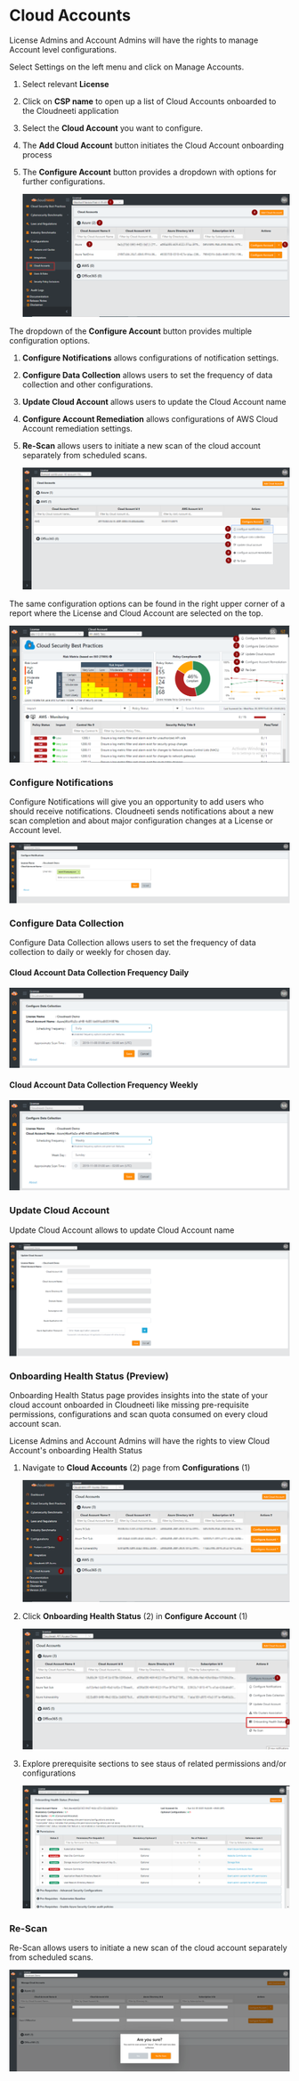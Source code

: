 Cloud Accounts
===============

License Admins and Account Admins will have the rights to manage Account level
configurations.

Select Settings on the left menu and click on Manage Accounts.

1.  Select relevant **License**

2.  Click on **CSP name** to open up a list of Cloud Accounts onboarded to the
    Cloudneeti application

3.  Select the **Cloud Account** you want to configure.

4.  The **Add Cloud Account** button initiates the Cloud Account onboarding
    process

5.  The **Configure Account** button provides a dropdown with options for
    further configurations.
	
    ![Manage Accounts](.././images/administratorGuide/Manage_Accounts.png#thumbnail)

The dropdown of the **Configure Account** button provides multiple configuration
options.

1.  **Configure Notifications** allows configurations of notification settings.

2.  **Configure Data Collection** allows users to set the frequency of data
    collection and other configurations.

3.  **Update Cloud Account** allows users to update the Cloud Account name

4.  **Configure Account Remediation** allows configurations of AWS Cloud Account remediation settings.

5.  **Re-Scan** allows users to initiate a new scan of the cloud account separately from scheduled scans.
	
    ![Configure Account](.././images/administratorGuide/Configure_Account.png#thumbnail)

The same configuration options can be found in the right upper corner of a
report where the License and Cloud Account are selected on the top.
	
![Configuration Options](.././images/administratorGuide/Configuration_Options.png#thumbnail)

### Configure Notifications

Configure Notifications will give you an opportunity to add users who should
receive notifications. Cloudneeti sends notifications about a new scan
completion and about major configuration changes at a License or Account level.
	
![Configure Notifications](.././images/administratorGuide/Configure_Notifications.png#thumbnail)

### Configure Data Collection

Configure Data Collection allows users to set the frequency of data collection to daily or weekly for chosen day.

#### Cloud Account Data Collection Frequency Daily

![Configure Data Collection](.././images/administratorGuide/Configure_Data_Collection.png#thumbnail)

#### Cloud Account Data Collection Frequency Weekly

![Configure Data Collection](.././images/administratorGuide/Configure_Data_Collection_Weekly.png#thumbnail)


### Update Cloud Account

Update Cloud Account allows to update Cloud Account name
	
![Update Cloud Account](.././images/administratorGuide/Update_Cloud_Account.png#thumbnail)



### Onboarding Health Status (Preview)

Onboarding Health Status page provides insights into the state of your cloud account onboarded in Cloudneeti like missing pre-requisite permissions, configurations and scan quota consumed on every cloud account scan.

License Admins and Account Admins will have the rights to view Cloud Account's onboarding Health Status

1. Navigate to **Cloud Accounts** (2) page from **Configurations** (1)

    ![Onboarding Health Status](.././images/onboardingHealthCheck/Manage_Accounts.png#thumbnail)

2. Click **Onboarding Health Status** (2) in **Configure Account** (1)

    ![Onboarding Health Status](.././images/onboardingHealthCheck/O365_health_status_1.png#thumbnail)

3. Explore prerequisite sections to see staus of related permissions and/or configurations

    ![Onboarding Health Status](.././images/onboardingHealthCheck/Azure_2.png#thumbnail)



### Re-Scan

Re-Scan allows users to initiate a new scan of the cloud account separately from
scheduled scans.
	
![Re-Scan](.././images/administratorGuide/Re-Scan.png#thumbnail)
